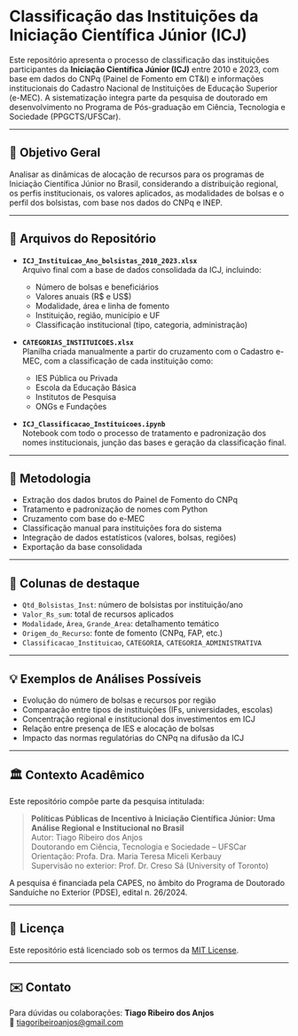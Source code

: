 # Classificação das Instituições da Iniciação Científica Júnior (ICJ)

Este repositório apresenta o processo de classificação das instituições participantes da **Iniciação Científica Júnior (ICJ)** entre 2010 e 2023, com base em dados do CNPq (Painel de Fomento em CT&I) e informações institucionais do Cadastro Nacional de Instituições de Educação Superior (e-MEC). A sistematização integra parte da pesquisa de doutorado em desenvolvimento no Programa de Pós-graduação em Ciência, Tecnologia e Sociedade (PPGCTS/UFSCar).

---

## 🎯 Objetivo Geral

Analisar as dinâmicas de alocação de recursos para os programas de Iniciação Científica Júnior no Brasil, considerando a distribuição regional, os perfis institucionais, os valores aplicados, as modalidades de bolsas e o perfil dos bolsistas, com base nos dados do CNPq e INEP.

---

## 📁 Arquivos do Repositório

- **`ICJ_Instituicao_Ano_bolsistas_2010_2023.xlsx`**  
  Arquivo final com a base de dados consolidada da ICJ, incluindo:
  - Número de bolsas e beneficiários
  - Valores anuais (R$ e US$)
  - Modalidade, área e linha de fomento
  - Instituição, região, município e UF
  - Classificação institucional (tipo, categoria, administração)

- **`CATEGORIAS_INSTITUICOES.xlsx`**  
  Planilha criada manualmente a partir do cruzamento com o Cadastro e-MEC, com a classificação de cada instituição como:
  - IES Pública ou Privada
  - Escola da Educação Básica
  - Institutos de Pesquisa
  - ONGs e Fundações

- **`ICJ_Classificacao_Instituicoes.ipynb`**  
  Notebook com todo o processo de tratamento e padronização dos nomes institucionais, junção das bases e geração da classificação final.

---

## 🔎 Metodologia

- Extração dos dados brutos do Painel de Fomento do CNPq
- Tratamento e padronização de nomes com Python
- Cruzamento com base do e-MEC
- Classificação manual para instituições fora do sistema
- Integração de dados estatísticos (valores, bolsas, regiões)
- Exportação da base consolidada

---

## 🧩 Colunas de destaque

- `Qtd_Bolsistas_Inst`: número de bolsistas por instituição/ano
- `Valor_Rs_sum`: total de recursos aplicados
- `Modalidade`, `Área`, `Grande_Area`: detalhamento temático
- `Origem_do_Recurso`: fonte de fomento (CNPq, FAP, etc.)
- `Classificacao_Instituicao`, `CATEGORIA`, `CATEGORIA_ADMINISTRATIVA`

---

## 💡 Exemplos de Análises Possíveis

- Evolução do número de bolsas e recursos por região
- Comparação entre tipos de instituições (IFs, universidades, escolas)
- Concentração regional e institucional dos investimentos em ICJ
- Relação entre presença de IES e alocação de bolsas
- Impacto das normas regulatórias do CNPq na difusão da ICJ

---

## 🏛️ Contexto Acadêmico

Este repositório compõe parte da pesquisa intitulada:

> **Políticas Públicas de Incentivo à Iniciação Científica Júnior: Uma Análise Regional e Institucional no Brasil**  
> Autor: Tiago Ribeiro dos Anjos  
> Doutorando em Ciência, Tecnologia e Sociedade – UFSCar  
> Orientação: Profa. Dra. Maria Teresa Miceli Kerbauy  
> Supervisão no exterior: Prof. Dr. Creso Sá (University of Toronto)

A pesquisa é financiada pela CAPES, no âmbito do Programa de Doutorado Sanduíche no Exterior (PDSE), edital n. 26/2024.

---

## 📘 Licença

Este repositório está licenciado sob os termos da [MIT License](LICENSE).

---

## ✉️ Contato

Para dúvidas ou colaborações:
**Tiago Ribeiro dos Anjos**  
📧 [tiagoribeiroanjos@gmail.com](mailto:tiagoribeiroanjos@gmail.com)
